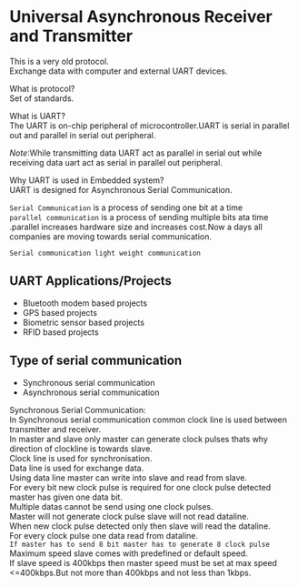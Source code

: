 # Universal Asynchronous Receiver and Transmitter  

This is a very old protocol.   
Exchange data with computer and external UART devices. 
 
What is protocol?   
Set of standards.  

What is UART?  
The UART is on-chip peripheral of microcontroller.UART is serial in parallel out and parallel in serial out peripheral.   

*Note*:While transmitting data UART act as parallel in serial out while receiving data uart act as serial in parallel out peripheral.   

Why UART is used in Embedded system?  
UART is designed for Asynchronous Serial Communication.    

`Serial Communication` is a process of sending one bit at a time    
`parallel communication` is a process of sending multiple bits ata time .parallel increases hardware size and increases cost.Now a days all companies are moving towards serial communication.      
 
`Serial communication light weight communication` 

## UART Applications/Projects

- Bluetooth modem based projects
- GPS based projects
- Biometric sensor based projects
- RFID based projects

## Type of serial communication

- Synchronous serial communication
- Asynchronous serial communication

Synchronous Serial Communication:  
In Synchronous serial communication common clock line is used between transmitter and receiver.  
In master and slave only master can generate clock pulses thats why direction of clockline is towards slave.   
Clock line is used for synchronisation.  
Data line is used for exchange data.  
Using data line master can write into slave and read from slave.   
For every bit new clock pulse is required for one clock pulse detected master has given one data bit.  
Multiple datas cannot be send using one clock pulses.  
Master will not generate clock pulse slave will not read dataline.  
When new clock pulse detected only then slave will read the dataline.  
For every clock pulse one data read from dataline.  
`If master has to send 8 bit master has to generate 8 clock pulse`  
Maximum speed slave comes with predefined or default speed.  
If slave speed is 400kbps then master speed must be set at max speed <=400kbps.But not more than 400kbps and not less than 1kbps.  
 
